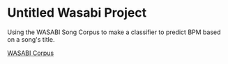 # Untitled Wasabi Project

Using the WASABI Song Corpus to make a classifier to predict BPM based on a song's title.

[WASABI Corpus](https://github.com/micbuffa/WasabiDataset)

